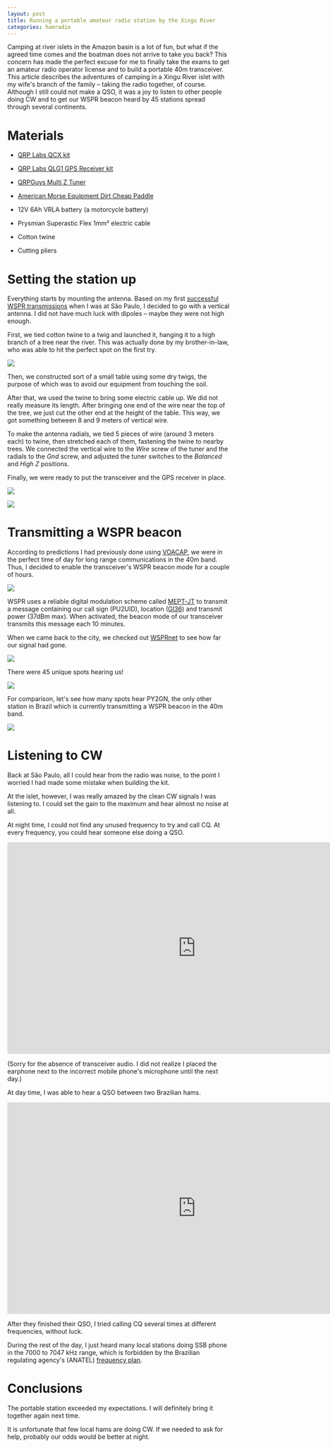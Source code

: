 ```yaml
---
layout: post
title: Running a portable amateur radio station by the Xingu River
categories: hamradio
---
```


Camping at river islets in the Amazon basin is a lot of fun, but what if the agreed time comes and the boatman does not arrive to take you back? This concern has made the perfect excuse for me to finally take the exams to get an amateur radio operator license and to build a portable 40m transceiver. This article describes the adventures of camping in a Xingu River islet with my wife's branch of the family – taking the radio together, of course. Although I still could not make a QSO, it was a joy to listen to other people doing CW and to get our WSPR beacon heard by 45 stations spread through several continents.

<!--more-->

# Materials

 * [QRP Labs QCX kit](https://www.qrp-labs.com/qcx.html)

 * [QRP Labs QLG1 GPS Receiver kit](https://www.qrp-labs.com/qlg1.html)

 * [QRPGuys Multi Z Tuner](https://qrpguys.com/multi-tuner)

 * [American Morse Equipment Dirt Cheap Paddle](https://www.americanmorse.com/dcp.htm)

 * 12V 6Ah VRLA battery (a motorcycle battery)

 * Prysmian Superastic Flex 1mm² electric cable

 * Cotton twine

 * Cutting pliers


# Setting the station up

Everything starts by mounting the antenna. Based on my first [successful](https://twitter.com/thotypous/status/1155287585121624064) [WSPR transmissions](https://twitter.com/thotypous/status/1155519484586799106) when I was at São Paulo, I decided to go with a vertical antenna. I did not have much luck with dipoles – maybe they were not high enough.

First, we tied cotton twine to a twig and launched it, hanging it to a high branch of a tree near the river. This was actually done by my brother-in-law, who was able to hit the perfect spot on the first try.

<a href="https://photos.app.goo.gl/H2ZULvSs7CYVBv2Y8"><img src="/postdata/2019-08-11/01.jpg" /></a>

Then, we constructed sort of a small table using some dry twigs, the purpose of which was to avoid our equipment from touching the soil.

After that, we used the twine to bring some electric cable up. We did not really measure its length. After bringing one end of the wire near the top of the tree, we just cut the other end at the height of the table. This way, we got something between 8 and 9 meters of vertical wire.

To make the antenna radials, we tied 5 pieces of wire (around 3 meters each) to twine, then stretched each of them, fastening the twine to nearby trees. We connected the vertical wire to the *Wire* screw of the tuner and the radials to the *Gnd* screw, and adjusted the tuner switches to the *Balanced* and *High Z* positions.

Finally, we were ready to put the transceiver and the GPS receiver in place.

<a href="https://photos.app.goo.gl/JHeJZkHeWrJU7e8x6"><img src="/postdata/2019-08-11/02.jpg" /></a>

<a href="https://photos.app.goo.gl/Q3HSRcEH3U4HT3fNA"><img src="/postdata/2019-08-11/03.jpg" /></a>


# Transmitting a WSPR beacon

According to predictions I had previously done using [VOACAP](http://www.voacap.com/hf/), we were in the perfect time of day for long range communications in the 40m band. Thus, I decided to enable the transceiver's WSPR beacon mode for a couple of hours.

<a href="https://photos.app.goo.gl/cCCH7cq61gwXGLNz8"><img src="/postdata/2019-08-11/04.jpg" /></a>

WSPR uses a reliable digital modulation scheme called [MEPT-JT](https://www.qsl.net/zl1bpu/MFSK/MEPT-JT.htm) to transmit a message containing our call sign (PU2UID), location ([GI36](https://k7fry.com/grid/?qth=GI36)) and transmit power (37dBm max). When activated, the beacon mode of our transceiver transmits this message each 10 minutes.

When we came back to the city, we checked out [WSPRnet](http://wsprnet.org) to see how far our signal had gone.

<img src="/postdata/2019-08-11/wsprnet_map.png" />

There were 45 unique spots hearing us!

<img src="/postdata/2019-08-11/wsprnet_pu2uid.png" />

For comparison, let's see how many spots hear PY2GN, the only other station in Brazil which is currently transmitting a WSPR beacon in the 40m band.

<img src="/postdata/2019-08-11/wsprnet_py2gn.png" />


# Listening to CW

Back at São Paulo, all I could hear from the radio was noise, to the point I worried I had made some mistake when building the kit.

At the islet, however, I was really amazed by the clean CW signals I was listening to. I could set the gain to the maximum and hear almost no noise at all.

At night time, I could not find any unused frequency to try and call CQ. At every frequency, you could hear someone else doing a QSO.

<iframe width="853" height="480" src="https://www.youtube.com/embed/EaiY9jTIl2c" frameborder="0" allow="accelerometer; autoplay; encrypted-media; gyroscope; picture-in-picture" allowfullscreen></iframe>

(Sorry for the absence of transceiver audio. I did not realize I placed the earphone next to the incorrect mobile phone's microphone until the next day.)

At day time, I was able to hear a QSO between two Brazilian hams.

<iframe width="853" height="480" src="https://www.youtube.com/embed/qrtHoAD5RQg" frameborder="0" allow="accelerometer; autoplay; encrypted-media; gyroscope; picture-in-picture" allowfullscreen></iframe>

After they finished their QSO, I tried calling CQ several times at different frequencies, without luck.

During the rest of the day, I just heard many local stations doing SSB phone in the 7000 to 7047 kHz range, which is forbidden by the Brazilian regulating agency's (ANATEL) [frequency plan](https://www.anatel.gov.br/legislacao/atos-de-requisitos-tecnicos-de-gestao-do-espectro/2018/1236-ato-9106).


# Conclusions

The portable station exceeded my expectations. I will definitely bring it together again next time.

It is unfortunate that few local hams are doing CW. If we needed to ask for help, probably our odds would be better at night.
